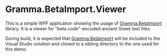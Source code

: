 # Gramma.BetaImport.Viewer
This is a simple WPF application showing the usage 
of [Gramma.BetaImport](https://github.com/grammophone/Gramma.BetaImport) library. 
It is a viewer for "beta code"-encoded ancient Greek text files.

During build, it is expected 
that [Gramma.BetaImport](https://github.com/grammophone/Gramma.BetaImport) will be included 
to the Visual Studio solution and cloned to a sibling directory to the one used for this demo.
